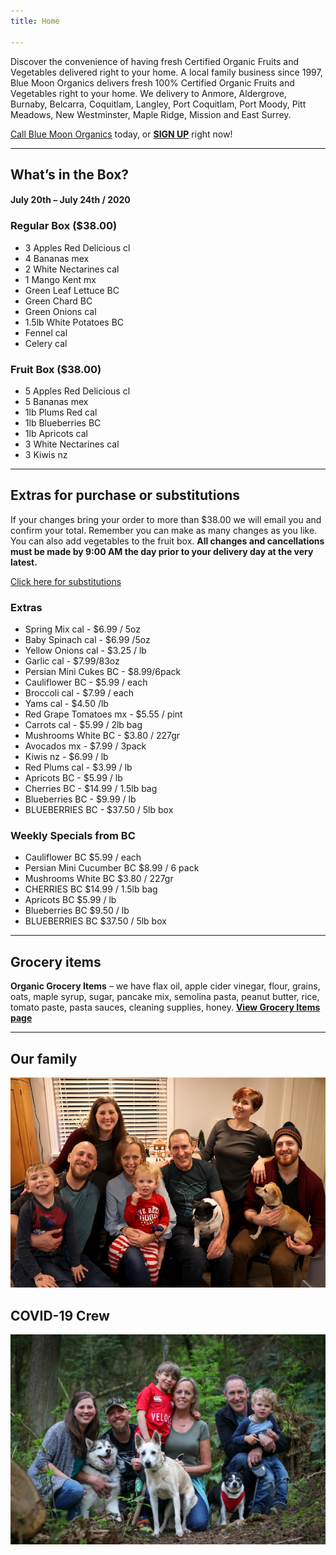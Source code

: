 ```yaml
---
title: Home

---
```

Discover the convenience of having fresh Certified Organic Fruits and Vegetables delivered right to your home. A local family business since 1997, Blue Moon Organics delivers fresh 100% Certified Organic Fruits and Vegetables right to your home. We delivery to Anmore, Aldergrove, Burnaby, Belcarra, Coquitlam, Langley, Port Coquitlam, Port Moody, Pitt Meadows, New Westminster, Maple Ridge, Mission and East Surrey.

[Call Blue Moon Organics](/contact) today, or [**SIGN UP**](/sign-up) right now!

***

## What’s in the Box?

#### **July 20th – July 24th / 2020**

### Regular Box ($38.00)

* 3 Apples Red Delicious cl
* 4 Bananas mex
* 2 White Nectarines cal
* 1 Mango Kent  mx
* Green Leaf Lettuce BC
* Green Chard BC
* Green Onions cal
* 1.5lb White Potatoes BC
* Fennel cal
* Celery  cal

### Fruit Box ($38.00)

* 5 Apples Red Delicious   cl
* 5 Bananas   mex
* 1lb Plums Red  cal
* 1lb Blueberries BC
* 1lb Apricots cal
* 3 White Nectarines  cal
* 3 Kiwis  nz

***

## Extras for purchase or substitutions

If your changes bring your order to more than $38.00 we will email you and confirm your total. Remember you can make as many changes as you like. You can also add vegetables to the fruit box. **All changes and cancellations must be made by 9:00 AM the day prior to your delivery day at the very latest.**

[Click here for substitutions](/substitutions "Click here for substitutions")

### Extras

* Spring Mix cal  -  $6.99 / 5oz
* Baby Spinach cal  -  $6.99 /5oz
* Yellow Onions cal -  $3.25 / lb
* Garlic  cal - $7.99/83oz
* Persian Mini Cukes BC - $8.99/6pack
* Cauliflower BC - $5.99 / each
* Broccoli cal - $7.99 / each
* Yams cal -  $4.50 /lb
* Red Grape Tomatoes mx - $5.55 / pint
* Carrots cal -  $5.99 / 2lb bag
* Mushrooms White BC - $3.80 / 227gr
* Avocados mx - $7.99 / 3pack
* Kiwis nz - $6.99 / lb
* Red Plums cal - $3.99 / lb
* Apricots BC - $5.99 / lb
* Cherries BC - $14.99 / 1.5lb bag
* Blueberries BC - $9.99 / lb
* BLUEBERRIES BC - $37.50 / 5lb box

### Weekly Specials from BC

* Cauliflower  BC   $5.99 / each
* Persian Mini Cucumber  BC   $8.99 / 6 pack
* Mushrooms White  BC  $3.80 / 227gr
* CHERRIES BC   $14.99 / 1.5lb bag
* Apricots BC   $5.99 / lb
* Blueberries BC   $9.50 / lb
* BLUEBERRIES BC  $37.50 / 5lb box

***

## Grocery items

**Organic Grocery Items** – we have flax oil, apple cider vinegar, flour, grains, oats, maple syrup, sugar, pancake mix, semolina pasta, peanut butter, rice, tomato paste, pasta sauces, cleaning supplies, honey. [**View Grocery Items page**](/groceries)

***

## Our family

![Our family.](./uploads/IMG_1376-copy.jpg "Our family")

## COVID-19 Crew

![COVID-19 crew.](./uploads/covid.jpg "COVID-19 crew")